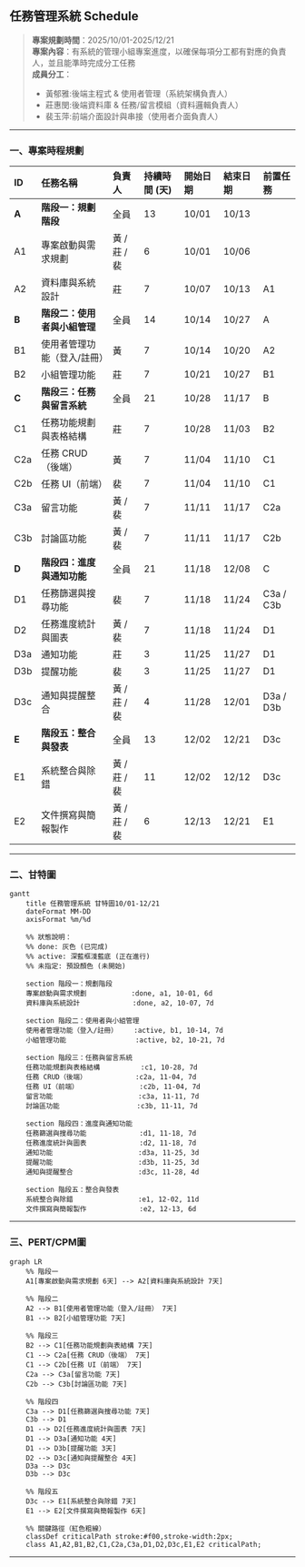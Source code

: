 ## 任務管理系統 Schedule  
> **專案規劃時間**：2025/10/01-2025/12/21  
> **專案內容**：有系統的管理小組專案進度，以確保每項分工都有對應的負責人，並且能準時完成分工任務  
> **成員分工**：  
> - 黃郁雅:後端主程式 & 使用者管理（系統架構負責人）  
> - 莊惠閔:後端資料庫 & 任務/留言模組（資料邏輯負責人）  
> - 裴玉萍:前端介面設計與串接（使用者介面負責人）  

---
### 一、專案時程規劃

| ID    | 任務名稱             | 負責人       | 持續時間 (天) | 開始日期  | 結束日期  | 前置任務      |
| :---- | :--------------- | :-------- | :------- | :---- | :---- | :-------- |
| **A** | **階段一：規劃階段**     | 全員        | 13       | 10/01 | 10/13 |           |
| A1    | 專案啟動與需求規劃        | 黃 / 莊 / 裴 | 6        | 10/01 | 10/06 |           |
| A2    | 資料庫與系統設計         | 莊         | 7        | 10/07 | 10/13 | A1        |
| **B** | **階段二：使用者與小組管理** | 全員        | 14       | 10/14 | 10/27 | A         |
| B1    | 使用者管理功能（登入/註冊）   | 黃         | 7        | 10/14 | 10/20 | A2        |
| B2    | 小組管理功能           | 莊         | 7        | 10/21 | 10/27 | B1        |
| **C** | **階段三：任務與留言系統**  | 全員        | 21       | 10/28 | 11/17 | B         |
| C1    | 任務功能規劃與表格結構       | 莊         | 7        | 10/28 | 11/03 | B2        |
| C2a   | 任務 CRUD（後端）      | 黃         | 7        | 11/04 | 11/10 | C1        |
| C2b   | 任務 UI（前端）        | 裴         | 7        | 11/04 | 11/10 | C1        |
| C3a   | 留言功能             | 黃 / 裴     | 7        | 11/11 | 11/17 | C2a       |
| C3b   | 討論區功能            | 黃 / 裴     | 7        | 11/11 | 11/17 | C2b       |
| **D** | **階段四：進度與通知功能**  | 全員        | 21       | 11/18 | 12/08 | C         |
| D1    | 任務篩選與搜尋功能        | 裴         | 7        | 11/18 | 11/24 | C3a / C3b |
| D2    | 任務進度統計與圖表        | 黃 / 裴     | 7        | 11/18 | 11/24 | D1        |
| D3a   | 通知功能             | 莊         | 3        | 11/25 | 11/27 | D1        |
| D3b   | 提醒功能             | 裴         | 3        | 11/25 | 11/27 | D1        |
| D3c   | 通知與提醒整合          | 黃 / 莊 / 裴 | 4        | 11/28 | 12/01 | D3a / D3b |
| **E** | **階段五：整合與發表**    | 全員        | 13       | 12/02 | 12/21 | D3c       |
| E1    | 系統整合與除錯          | 黃 / 莊 / 裴 | 11        | 12/02 | 12/12 | D3c       |
| E2    | 文件撰寫與簡報製作        | 黃 / 莊 / 裴 | 6        | 12/13 | 12/21 | E1        |
  
---
### 二、甘特圖

```mermaid
gantt
    title 任務管理系統 甘特圖10/01-12/21
    dateFormat MM-DD
    axisFormat %m/%d

    %% 狀態說明：
    %% done: 灰色 (已完成)
    %% active: 深藍框淺藍底 (正在進行)
    %% 未指定: 預設顏色 (未開始)

    section 階段一：規劃階段
    專案啟動與需求規劃           :done, a1, 10-01, 6d
    資料庫與系統設計             :done, a2, 10-07, 7d

    section 階段二：使用者與小組管理
    使用者管理功能（登入/註冊）    :active, b1, 10-14, 7d
    小組管理功能                 :active, b2, 10-21, 7d

    section 階段三：任務與留言系統
    任務功能規劃與表格結構          :c1, 10-28, 7d
    任務 CRUD（後端）            :c2a, 11-04, 7d
    任務 UI（前端）               :c2b, 11-04, 7d
    留言功能                     :c3a, 11-11, 7d
    討論區功能                   :c3b, 11-11, 7d

    section 階段四：進度與通知功能
    任務篩選與搜尋功能             :d1, 11-18, 7d
    任務進度統計與圖表             :d2, 11-18, 7d
    通知功能                     :d3a, 11-25, 3d
    提醒功能                     :d3b, 11-25, 3d
    通知與提醒整合                :d3c, 11-28, 4d

    section 階段五：整合與發表
    系統整合與除錯                :e1, 12-02, 11d
    文件撰寫與簡報製作             :e2, 12-13, 6d
```

---
### 三、PERT/CPM圖

```mermaid
graph LR
    %% 階段一
    A1[專案啟動與需求規劃 6天] --> A2[資料庫與系統設計 7天]

    %% 階段二
    A2 --> B1[使用者管理功能（登入/註冊） 7天]
    B1 --> B2[小組管理功能 7天]

    %% 階段三
    B2 --> C1[任務功能規劃與表結構 7天]
    C1 --> C2a[任務 CRUD（後端） 7天]
    C1 --> C2b[任務 UI（前端） 7天]
    C2a --> C3a[留言功能 7天]
    C2b --> C3b[討論區功能 7天]

    %% 階段四
    C3a --> D1[任務篩選與搜尋功能 7天]
    C3b --> D1
    D1 --> D2[任務進度統計與圖表 7天]
    D1 --> D3a[通知功能 4天]
    D1 --> D3b[提醒功能 3天]
    D2 --> D3c[通知與提醒整合 4天]
    D3a --> D3c
    D3b --> D3c

    %% 階段五
    D3c --> E1[系統整合與除錯 7天]
    E1 --> E2[文件撰寫與簡報製作 6天]

    %% 關鍵路徑（紅色粗線）
    classDef criticalPath stroke:#f00,stroke-width:2px;
    class A1,A2,B1,B2,C1,C2a,C3a,D1,D2,D3c,E1,E2 criticalPath;

```

---
